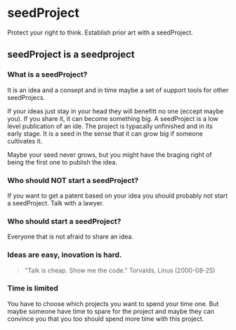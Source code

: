 seedProject
===========

Protect your right to think. Establish prior art with a seedProject.

seedProject is a seedproject
---------------------------------------

### What is a seedProject?
It is an idea and a consept and in time maybe a set of support tools for other seedProjecs.

If your ideas just stay in your head they will benefitt no one (eccept maybe you). If you share it, it can become something big. A seedProject is a low level publication of an ide. The project is typacally unfinished and in its early stage. It is a seed in the sense that it can grow big if someone cultivates it.

Maybe your seed never grows, but you might have the braging right of being the first one to publish the idea.

### Who should NOT start a seedProject?
If you want to get a patent based on your idea you should probably not start a seedProject. Talk with a lawyer.

### Who should start a seedProject?
Everyone that is not afraid to share an idea.

### Ideas are easy, inovation is hard.
> "Talk is cheap. Show me the code."
Torvalds, Linus (2000-08-25)

### Time is limited
You have to choose which projects you want to spend your time one. But maybe someone have time to spare for the project and maybe they can convince you that you too should spend more time with this project. 
